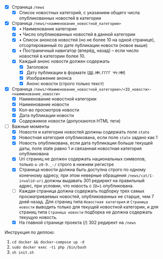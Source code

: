 - [x] Страница `/news`
    - [x] Список новостных категорий, с указанием общего числа опубликованных новостей в категории
- [x] Страница `/news/<наименование_новостной_категории>`
    - [x] • Наименование категории
    - [x] • Число опубликованных новостей в данной категории
    - [x] • Список анонсов новостей (но не более 10 на одной странице), отсортированный по дате публикации новости (новое выше)
    - [x] • Постраничный навигатор (вперёд, назад) – если число новостей в категории более 10.
    - [x] Каждый анонс новости должен содержать
        - [x] Заголовок
        - [x] Дату публикации в формате (`ДД.ММ.ГГГГ ЧЧ:MM`)
        - [x] Изображение анонса
        - [x] Анонс новости (строго только текст)
- [x] Страница `/news/<Наименование_новостной_категории>/<ID_новости>-<наименование_новости>`
    - [x] Наименование новостной категории
    - [x] Наименование новости
    - [x] Кол-во просмотров новости
    - [x] Дата публикации новости
    - [x] Содержимое новости (допускаются HTML теги)
- [ ] Важные моменты
    - [x] Новости и категории новостей должны содержать поле `state`
    - [x] Новостная категория опубликована, если поле `state` задано как 1
    - [x] Новость опубликована, если дата публикации больше текущей даты, поле state равно 1 и связанная новостная категория опубликована
    - [x] Uri страниц не должен содержать национальных символов, только `a-z0-9._-/` строго в нижнем регистре
    - [x] Страница новости должна быть доступна строго по одному конечному адресу, при этом неверные обращения `/news/cat/1-invalid-uri` должны выдавать 301 редирект на правильный адрес, при условии, что новость с `ID=1` опубликована.
    - [ ] Каждая страница должна содержать подборку трех самых просматриваемых новостей, опубликованных не старше, чем 7 дней назад. Для страниц типа `Новостная категория` и `Страница новости` выводить только для текущей новостной категории, и для страниц типа `Страница новости` подборка не должна содержать текущую новость.
    - [x] На главной странице проекта (/) 302 редирект на `/news`

Инструкция по деплою:
1. `cd docker && docker-compose up -d`
2. `sudo docker exec -ti php /bin/bash`
3. `sh init.sh`
